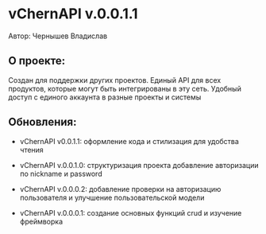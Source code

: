 # vChernAPI v.0.0.1.1
Автор: Чернышев Владислав

## О проекте:
Создан для поддержки других проектов. Единый API 
для всех продуктов, которые могут быть интегрированы
в эту сеть. Удобный доступ с единого аккаунта в
разные проекты и системы

## Обновления:

- vChernAPI v0.0.1.1: оформление кода и 
стилизация для удобства чтения

- vChernAPI v.0.0.1.0: структуризация проекта
добавление авторизации по nickname и password

- vChernAPI v.0.0.0.2: добавление проверки на 
авторизацию пользователя и улучшение пользовательской
модели

- vChernAPI v.0.0.0.1: создание основных функций 
crud и изучение фреймворка